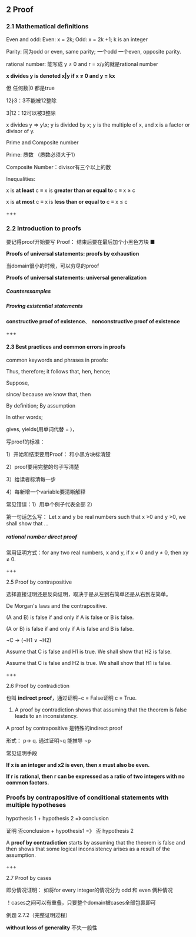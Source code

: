 ## 2 Proof 

### 2.1 Mathematical definitions 

Even and odd: Even: x = 2k; Odd: x = 2k  +1; k is an integer

Parity: 同为odd or even, same parity; 一个odd 一个even, opposite parity.

rational number: 能写成 y ≠ 0 and r = x/y的就是rational number

 **x divides y is denoted x|y if x ≠ 0 and y = kx**   

但 任何数|0 都是true

12∤3：3不能被12整除 

3|12：12可以被3整除

x divides y => y\x; y is divided by x; y is the multiple of x, and x is a factor or divisor of y. 

Prime and Composite number

Prime: 质数 （质数必须大于1）

Composite Number：divisor有三个以上的数

Inequalities:  

x is **at least** c ≡ x is **greater than or equal to** c ≡ x ≥ c 

x is **at most** c ≡ x is **less than or equal to** c ≡ x ≤ c

+++

### 2.2 Introduction to proofs

要记得proof开始要写 Proof： 结束后要在最后加个小黑色方块  ■

**Proofs of universal statements: proofs by exhaustion**

当domain很小的时候，可以穷尽的proof

**Proofs of universal statements: universal generalization**

##### Counterexamples

##### Proving existential statements

**constructive proof of existence**、 **nonconstructive proof of existence**

+++

#### 2.3 Best practices and common errors in proofs

common keywords and phrases in proofs:

Thus, therefore; it follows that, hen, hence;

Suppose, 

since/ because we know that, then

By definition; By assumption

In other words;

gives, yields(用单词代替 = )，

写proof的标准：

1）开始和结束要用Proof： 和小黑方块标清楚

2）proof要用完整的句子写清楚

3）给读者标清每一步

4）每新增一个variable要清晰解释

常见错误：1）用单个例子代表全部 2）

第一句话怎么写： 
Let  x and y be real numbers such that x >0 and y >0, we shall show that ...

##### rational number direct proof

 常用证明方式：for any two real numbers, x and y, if x ≠ 0 and y ≠ 0, then xy ≠ 0.

+++

2.5 Proof by contrapositive

选择直接证明还是反向证明，取决于是从左到右简单还是从右到左简单。

De Morgan's laws and the contrapositive.

(A and B) is false if and only if A is false or B is false. 

(A or B) is false if and only if A is false and B is false.

 ¬C → (¬H1 ∨ ¬H2)

Assume that C is false and H1 is true. We shall show that H2 is false.

Assume that C is false and H2 is true. We shall show that H1 is false.

+++

2.6 Proof by contradiction 

也叫 **indirect proof**，通过证明¬c = False证明 c = True. 

1. A proof by contradiction shows that assuming that the theorem is false leads to an inconsistency.

A proof by contrapositive 是特殊的indirect proof 

形式： p→ q. 通过证明¬q 能推导 ¬p

常见证明手段 

**If x is an integer and x2 is even, then x must also be even.**

**If r is rational, then r can be expressed as a ratio of two integers with no common factors.**

### Proofs by contrapositive of conditional statements with multiple hypotheses

hypothesis 1 + hypothesis 2 =》 conclusion 

证明 否conclusion + hypothesis1 =》 否 hypothesis 2



A **proof by contradiction** starts by assuming that the theorem is false and then shows that some logical inconsistency arises as a result of the assumption. 

+++

2.7 Proof by cases

即分情况证明： 如将for every integer的情况分为 odd 和 even 俩种情况

！cases之间可以有重叠，只要整个domain被cases全部包裹即可

例题 2.7.2（完整证明过程）

 **without loss of generality** 不失一般性

